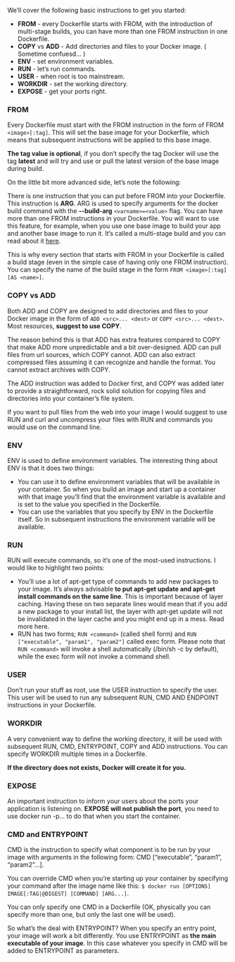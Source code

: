 We’ll cover the following basic instructions to get you started:

* **FROM** - every Dockerfile starts with FROM, with the introduction of multi-stage builds, you can have more than one FROM instruction in one Dockerfile.
* **COPY** vs **ADD** - Add directories and files to your Docker image. ( Sometime confuesd... )
* **ENV** - set environment variables.
* **RUN** - let’s run commands.
* **USER** - when root is too mainstream.
* **WORKDIR** - set the working directory.
* **EXPOSE** - get your ports right.
<!---* **ONBUILD** - give more flexibility to your team.-->


### FROM
Every Dockerfile must start with the FROM instruction in the form of FROM `<image>[:tag]`. This will set the base image for your Dockerfile, which means that subsequent instructions will be applied to this base image.

**The tag value is optional**, if you don’t specify the tag Docker will use the tag **latest** and will try and use or pull the latest version of the base image during build.

On the little bit more advanced side, let’s note the following:

There is one instruction that you can put before FROM into your Dockerfile. This instruction is **ARG**. ARG is used to specify arguments for the docker build command with the **--build-arg** `<varname>=<value>` flag.
You can have more than one FROM instructions in your Dockerfile. You will want to use this feature, for example, when you use one base image to build your app and another base image to run it.
It’s called a multi-stage build and you can read about it [here](https://docs.docker.com/develop/develop-images/multistage-build/).

This is why every section that starts with FROM in your Dockerfile is called a build stage (even in the simple case of having only one FROM instruction). You can specify the name of the build stage in the form `FROM <image>[:tag] [AS <name>]`.

### COPY vs ADD
Both ADD and COPY are designed to add directories and files to your Docker image in the form of `ADD <src>... <dest>` or `COPY <src>... <dest>`. Most resources, **suggest to use COPY**.

The reason behind this is that ADD has extra features compared to COPY that make ADD more unpredictable and a bit over-designed. ADD can pull files from url sources, which COPY cannot. ADD can also extract compressed files assuming it can recognize and handle the format. You cannot extract archives with COPY.

The ADD instruction was added to Docker first, and COPY was added later to provide a straightforward, rock solid solution for copying files and directories into your container’s file system.

If you want to pull files from the web into your image I would suggest to use RUN and curl and uncompress your files with RUN and commands you would use on the command line.

### ENV
ENV is used to define environment variables. The interesting thing about ENV is that it does two things:

- You can use it to define environment variables that will be available in your container. So when you build an image and start up a container with that image you’ll find that the environment variable is available and is set to the value you specified in the Dockerfile.
- You can use the variables that you specify by ENV in the Dockerfile itself. So in subsequent instructions the environment variable will be available.

### RUN
RUN will execute commands, so it’s one of the most-used instructions. I would like to highlight two points:

- You’ll use a lot of apt-get type of commands to add new packages to your image. It’s always advisable **to put apt-get update and apt-get install commands on the same line**. This is important because of layer caching. Having these on two separate lines would mean that if you add a new package to your install list, the layer with apt-get update will not be invalidated in the layer cache and you might end up in a mess. Read more here.
- RUN has two forms; `RUN <command>` (called shell form) and `RUN ["executable", "param1", "param2"]` called exec form. Please note that `RUN <command>` will invoke a shell automatically (/bin/sh -c by default), while the exec form will not invoke a command shell. 

### USER
Don’t run your stuff as root, use the USER instruction to specify the user. This user will be used to run any subsequent RUN, CMD AND ENDPOINT instructions in your Dockerfile.

### WORKDIR
A very convenient way to define the working directory, it will be used with subsequent RUN, CMD, ENTRYPOINT, COPY and ADD instructions. You can specify WORKDIR multiple times in a Dockerfile.

**If the directory does not exists, Docker will create it for you.**

### EXPOSE
An important instruction to inform your users about the ports your application is listening on. **EXPOSE will not publish the port**, you need to use docker run -p... to do that when you start the container.

### CMD and ENTRYPOINT
CMD is the instruction to specify what component is to be run by your image with arguments in the following form: CMD [“executable”, “param1”, “param2”…].

You can override CMD when you’re starting up your container by specifying your command after the image name like this: `$ docker run [OPTIONS] IMAGE[:TAG|@DIGEST] [COMMAND] [ARG...]`.

You can only specify one CMD in a Dockerfile (OK, physically you can specify more than one, but only the last one will be used).

So what’s the deal with ENTRYPOINT? When you specify an entry point, your image will work a bit differently. You use ENTRYPOINT as **the main executable of your image**. In this case whatever you specify in CMD will be added to ENTRYPOINT as parameters.

<!--- ### ONBUILD
This is so nice. You can specify instructions with ONBUILD that will be executed when your image is used as the base image of another Dockerfile. :)

This is useful when you want to create a generic base image to be used in different variations by many Dockerfiles, or in many projects or by many parties.

So you do not need to add the specific stuff immediately, like you don’t need to copy the source code or config files in the base image. How could you even do that, when these things will be available only later?

So what you do instead is to add ONBUILD instructions. So you can do something like this:

ONBUILD COPY . /usr/src/app
ONBUILD RUN /usr/src/app/mybuild.sh
ONBUILD instructions will be executed right after the FROM instruction in the downstram Dockerfile
-->

